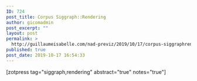 ```yaml
---
ID: 724
post_title: Corpus Siggraph::Rendering
author: gicomadmin
post_excerpt: ""
layout: post
permalink: >
  http://guillaumeisabelle.com/nad-previz/2019/10/17/corpus-siggraphrendering/
published: true
post_date: 2019-10-17 16:54:33
---
```

<!-- wp:shortcode --> [zotpress tag="siggraph,rendering" abstract="true" notes="true"] 

<!-- /wp:shortcode -->